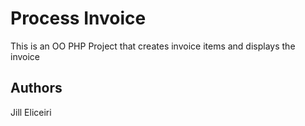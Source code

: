 # Process Invoice
This is an OO PHP Project that creates invoice items and displays the invoice
## Authors
Jill Eliceiri
